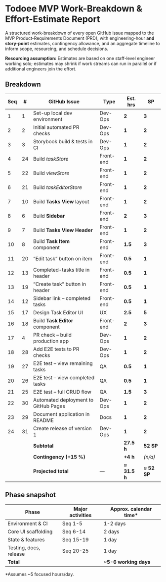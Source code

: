 # Todoee MVP Work-Breakdown & Effort-Estimate Report

A structured work-breakdown of every open GitHub issue mapped to the MVP Product-Requirements Document (PRD), with engineering-hour **and story-point** estimates, contingency allowance, and an aggregate timeline to inform scope, resourcing, and schedule decisions.

**Resourcing assumption:** Estimates are based on one staff-level engineer working solo; estimates may shrink if work streams can run in parallel or if additional engineers join the effort.

## Breakdown

| Seq | #  | GitHub Issue                         | Type      | Est. hrs | **SP** |
| --- | -- | ------------------------------------ | --------- | -------- | ----- |
| 1   | 1  | Set-up local dev environment         | Dev-Ops   | **2**    | **3** |
| 2   | 2  | Initial automated PR checks          | Dev-Ops   | **1**    | **2** |
| 3   | 3  | Storybook build & tests in CI        | Dev-Ops   | **1**    | **2** |
| 4  | 24 | Build *taskStore*                    | Front-end | **1**    | **2** |
| 5  | 22 | Build *viewStore*                    | Front-end | **1**    | **2** |
| 6  | 21 | Build *taskEditorStore*              | Front-end | **1**    | **2** |
| 7   | 10 | Build **Tasks View** layout          | Front-end | **1**    | **2** |
| 8   | 6  | Build **Sidebar**                    | Front-end | **2**    | **3** |
| 9   | 7  | Build **Tasks View Header**          | Front-end | **1**    | **2** |
| 10  | 8  | Build **Task Item** component        | Front-end | **1.5**  | **3** |
| 11  | 20 | “Edit task” button on item           | Front-end | **0.5**  | **1** |
| 12  | 13 | Completed-tasks title in header      | Front-end | **0.5**  | **1** |
| 13  | 19 | “Create task” button in header       | Front-end | **0.5**  | **1** |
| 14  | 12 | Sidebar link – completed tasks       | Front-end | **0.5**  | **1** |
| 15  | 17 | Design Task Editor UI                | UX        | **2.5**  | **5** |
| 16  | 18 | Build **Task Editor** component      | Front-end | **2**    | **3** |
| 17  | 4  | PR check – build production app      | Dev-Ops   | **1**    | **2** |
| 18  | 28 | Add E2E tests to PR checks           | Dev-Ops   | **1**    | **2** |
| 19  | 27 | E2E test – view remaining tasks      | QA        | **0.5**  | **1** |
| 20  | 26 | E2E test – view completed tasks      | QA        | **0.5**  | **1** |
| 21  | 25 | E2E test – full CRUD flow            | QA        | **1.5**  | **3** |
| 22  | 30 | Automated deployment to GitHub Pages | Dev-Ops   | **1**    | **2** |
| 23  | 29 | Document application in README       | Docs      | **1**    | **2** |
| 24  | 31 | Create release of version 1          | Dev-Ops   | **1**    | **2** |
|     |    | **Subtotal**                         |           | **27.5 h** | **52 SP** |
|     |    | **Contingency (+15 %)**              |           | **+4 h** | *(n/a)* |
|     |    | **Projected total**                  | —         | **≈ 31.5 h** | **≈ 52 SP** |

## Phase snapshot

| Phase                  | Major activities | Approx. calendar time* |
| ---------------------- | ---------------- | ----------------------- |
| Environment & CI       | Seq 1-5          | 1-2 days                |
| Core UI scaffolding    | Seq 6-14         | 2 days                  |
| State & features       | Seq 15-19        | 1 day                   |
| Testing, docs, release | Seq 20-25        | 1 day                   |
| **Total**              |                  | **~5-6 working days**   |

\*Assumes \~5 focused hours/day.
